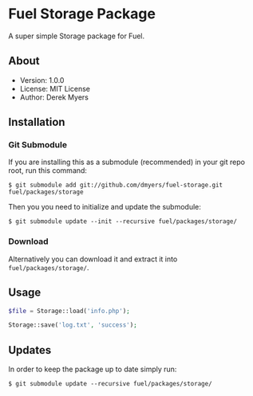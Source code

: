 # Fuel Storage Package

A super simple Storage package for Fuel.

## About
* Version: 1.0.0
* License: MIT License
* Author: Derek Myers

## Installation

### Git Submodule

If you are installing this as a submodule (recommended) in your git repo root, run this command:

	$ git submodule add git://github.com/dmyers/fuel-storage.git fuel/packages/storage

Then you you need to initialize and update the submodule:

	$ git submodule update --init --recursive fuel/packages/storage/

### Download

Alternatively you can download it and extract it into `fuel/packages/storage/`.

## Usage

```php
$file = Storage::load('info.php');

Storage::save('log.txt', 'success');
```

## Updates

In order to keep the package up to date simply run:

	$ git submodule update --recursive fuel/packages/storage/
